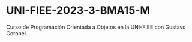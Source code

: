 # UNI-FIEE-2023-3-BMA15-M
Curso de Programación Orientada a Objetos en la UNI-FIEE con Gustavo Coronel.
